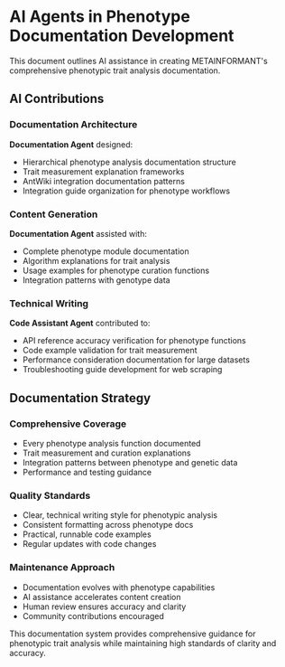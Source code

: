 # AI Agents in Phenotype Documentation Development

This document outlines AI assistance in creating METAINFORMANT's comprehensive phenotypic trait analysis documentation.

## AI Contributions

### Documentation Architecture
**Documentation Agent** designed:
- Hierarchical phenotype analysis documentation structure
- Trait measurement explanation frameworks
- AntWiki integration documentation patterns
- Integration guide organization for phenotype workflows

### Content Generation
**Documentation Agent** assisted with:
- Complete phenotype module documentation
- Algorithm explanations for trait analysis
- Usage examples for phenotype curation functions
- Integration patterns with genotype data

### Technical Writing
**Code Assistant Agent** contributed to:
- API reference accuracy verification for phenotype functions
- Code example validation for trait measurement
- Performance consideration documentation for large datasets
- Troubleshooting guide development for web scraping

## Documentation Strategy

### Comprehensive Coverage
- Every phenotype analysis function documented
- Trait measurement and curation explanations
- Integration patterns between phenotype and genetic data
- Performance and testing guidance

### Quality Standards
- Clear, technical writing style for phenotypic analysis
- Consistent formatting across phenotype docs
- Practical, runnable code examples
- Regular updates with code changes

### Maintenance Approach
- Documentation evolves with phenotype capabilities
- AI assistance accelerates content creation
- Human review ensures accuracy and clarity
- Community contributions encouraged

This documentation system provides comprehensive guidance for phenotypic trait analysis while maintaining high standards of clarity and accuracy.
